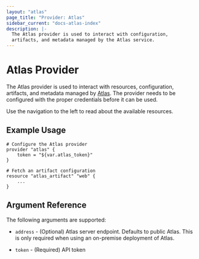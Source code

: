 ```yaml
---
layout: "atlas"
page_title: "Provider: Atlas"
sidebar_current: "docs-atlas-index"
description: |-
  The Atlas provider is used to interact with configuration,
  artifacts, and metadata managed by the Atlas service.
---
```


# Atlas Provider

The Atlas provider is used to interact with resources, configuration,
artifacts, and metadata managed by [Atlas](https://atlas.hashicorp.com).
The provider needs to be configured with the proper credentials before
it can be used.

Use the navigation to the left to read about the available resources.

## Example Usage

```
# Configure the Atlas provider
provider "atlas" {
    token = "${var.atlas_token}"
}

# Fetch an artifact configuration
resource "atlas_artifact" "web" {
    ...
}
```

## Argument Reference

The following arguments are supported:

* `address` - (Optional) Atlas server endpoint. Defaults to public Atlas.
  This is only required when using an on-premise deployment of Atlas.

* `token` - (Required) API token

